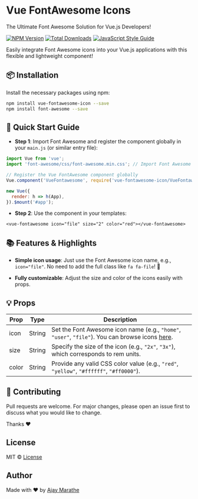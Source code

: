 # Vue FontAwesome Icons

The Ultimate Font Awesome Solution for Vue.js Developers!

[![NPM Version](https://img.shields.io/npm/v/vue-fontawesome-icon.svg)](https://www.npmjs.com/package/vue-fontawesome-icon)
[![Total Downloads](https://img.shields.io/npm/dt/vue-fontawesome-icon.svg)](https://www.npmjs.com/package/vue-fontawesome-icon)
[![JavaScript Style Guide](https://img.shields.io/badge/code_style-standard-brightgreen.svg)](https://standardjs.com)

Easily integrate Font Awesome icons into your Vue.js applications with this flexible and lightweight component!

## 📦 Installation

Install the necessary packages using npm:

```bash
npm install vue-fontawesome-icon --save
npm install font-awesome --save
```

## 🚀 Quick Start Guide

- **Step 1**: Import Font Awesome and register the component globally in your `main.js` (or similar entry file):

```javascript
import Vue from 'vue';
import 'font-awesome/css/font-awesome.min.css'; // Import Font Awesome CSS

// Register the Vue FontAwesome component globally
Vue.component('VueFontawesome', require('vue-fontawesome-icon/VueFontawesome.vue').default);

new Vue({
  render: h => h(App),
}).$mount('#app');
```

- **Step 2**: 
Use the component in your templates:

```vue
<vue-fontawesome icon="file" size="2" color="red"></vue-fontawesome>
```
## 📚 Features & Highlights

- **Simple icon usage**: Just use the Font Awesome icon name, e.g., `icon="file"`. No need to add the full class like `fa fa-file`! 🚫

- **Fully customizable**: Adjust the size and color of the icons easily with props.

## 💡 Props

| Prop   | Type   | Description                                                                                   |
|--------|--------|-----------------------------------------------------------------------------------------------------------|
| icon   | String | Set the Font Awesome icon name (e.g., `"home"`, `"user"`, `"file"`). You can browse icons [here](https://fontawesome.com/icons). |
| size   | String | Specify the size of the icon (e.g., `"2x"`, `"3x"`), which corresponds to rem units.          |
| color  | String | Provide any valid CSS color value (e.g., `"red"`, `"yellow"`, `"#ffffff"`, `"#ff0000"`).      |

## 🤝 Contributing

Pull requests are welcome. For major changes, please open an issue first to discuss what you would like to change.

Thanks ❤️

## License

MIT © [License](https://github.com/ajaymarathe/react-bootstrap-spinner/blob/master/LICENSE)

## Author
Made with ❤️ by [Ajay Marathe](https://github.com/ajaymarathe)


